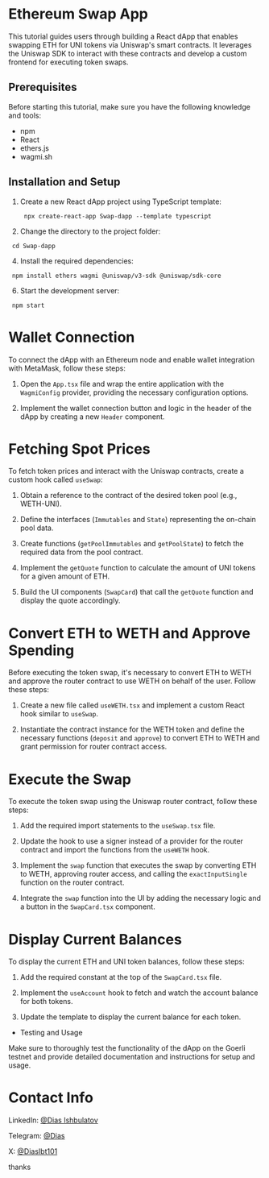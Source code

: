# Ethereum Swap App

This tutorial guides users through building a React dApp that enables swapping ETH for UNI tokens via Uniswap's smart contracts. It leverages the Uniswap SDK to interact with these contracts and develop a custom frontend for executing token swaps.

## Prerequisites

Before starting this tutorial, make sure you have the following knowledge and tools:

* npm
* React
* ethers.js
* wagmi.sh

## Installation and Setup

1. Create a new React dApp project using TypeScript template:
   
   ` npx create-react-app Swap-dapp --template typescript`

2. Change the directory to the project folder:
   
  ` cd Swap-dapp`

4. Install the required dependencies:
   
  ` npm install ethers wagmi @uniswap/v3-sdk @uniswap/sdk-core`


6. Start the development server:

  ` npm start`

  

# Wallet Connection

To connect the dApp with an Ethereum node and enable wallet integration with MetaMask, follow these steps:

1. Open the `App.tsx` file and wrap the entire application with the `WagmiConfig` provider, providing the necessary configuration options.

2. Implement the wallet connection button and logic in the header of the dApp by creating a new `Header` component.

# Fetching Spot Prices

To fetch token prices and interact with the Uniswap contracts, create a custom hook called `useSwap`:

1. Obtain a reference to the contract of the desired token pool (e.g., WETH-UNI).

2. Define the interfaces (`Immutables` and `State`) representing the on-chain pool data.

3. Create functions (`getPoolImmutables` and `getPoolState`) to fetch the required data from the pool contract.

4. Implement the `getQuote` function to calculate the amount of UNI tokens for a given amount of ETH.

5. Build the UI components (`SwapCard`) that call the `getQuote` function and display the quote accordingly.

# Convert ETH to WETH and Approve Spending

Before executing the token swap, it's necessary to convert ETH to WETH and approve the router contract to use WETH on behalf of the user. Follow these steps:

1. Create a new file called `useWETH.tsx` and implement a custom React hook similar to `useSwap`.

2. Instantiate the contract instance for the WETH token and define the necessary functions (`deposit` and `approve`) to convert ETH to WETH and grant permission for router contract access.

# Execute the Swap

To execute the token swap using the Uniswap router contract, follow these steps:

1. Add the required import statements to the `useSwap.tsx` file.

2. Update the hook to use a signer instead of a provider for the router contract and import the functions from the `useWETH` hook.

3. Implement the `swap` function that executes the swap by converting ETH to WETH, approving router access, and calling the `exactInputSingle` function on the router contract.

4. Integrate the `swap` function into the UI by adding the necessary logic and a button in the `SwapCard.tsx` component.

# Display Current Balances

To display the current ETH and UNI token balances, follow these steps:

1. Add the required constant at the top of the `SwapCard.tsx` file.

2. Implement the `useAccount` hook to fetch and watch the account balance for both tokens.

3. Update the template to display the current balance for each token.

- Testing and Usage

Make sure to thoroughly test the functionality of the dApp on the Goerli testnet and provide detailed documentation and instructions for setup and usage.

# Contact Info

LinkedIn: [@Dias Ishbulatov](https://www.linkedin.com/in/dias-ishbulatov/)

Telegram: [@Dias](https://t.me/@bitman09)

X: [@DiasIbt101](https://x.com/DiasIbt101)

thanks
